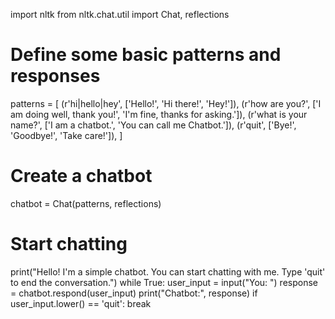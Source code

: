 import nltk
from nltk.chat.util import Chat, reflections

# Define some basic patterns and responses
patterns = [
    (r'hi|hello|hey', ['Hello!', 'Hi there!', 'Hey!']),
    (r'how are you?', ['I am doing well, thank you!', 'I\'m fine, thanks for asking.']),
    (r'what is your name?', ['I am a chatbot.', 'You can call me Chatbot.']),
    (r'quit', ['Bye!', 'Goodbye!', 'Take care!']),
]

# Create a chatbot
chatbot = Chat(patterns, reflections)

# Start chatting
print("Hello! I'm a simple chatbot. You can start chatting with me. Type 'quit' to end the conversation.")
while True:
    user_input = input("You: ")
    response = chatbot.respond(user_input)
    print("Chatbot:", response)
    if user_input.lower() == 'quit':
        break
